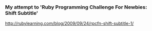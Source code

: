 ### My attempt to 'Ruby Programming Challenge For Newbies: Shift Subtitle'

http://rubylearning.com/blog/2009/09/24/rpcfn-shift-subtitle-1/

